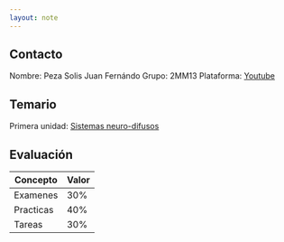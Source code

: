 ```yaml
---
layout: note
---
```


## Contacto

Nombre: Peza Solis Juan Fernándo
Grupo: 2MM13
Plataforma: [Youtube](https://www.youtube.com/channel/UC7ZWWs97nBjK3sG2iPiG28w)

## Temario
Primera unidad: [Sistemas neuro-difusos](https://www.youtube.com/playlist?list=PL_uYqKYBM0SJKxVJpZsWpOvvGtgdwJM1L)

## Evaluación
|Concepto|Valor|
|-|-|
|Examenes|30%|
|Practicas|40%|
|Tareas|30%|
